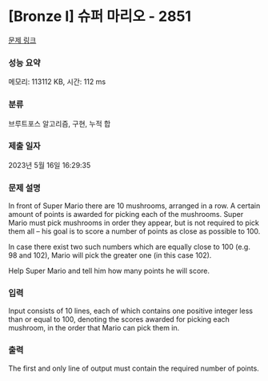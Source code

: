# [Bronze I] 슈퍼 마리오 - 2851 

[문제 링크](https://www.acmicpc.net/problem/2851) 

### 성능 요약

메모리: 113112 KB, 시간: 112 ms

### 분류

브루트포스 알고리즘, 구현, 누적 합

### 제출 일자

2023년 5월 16일 16:29:35

### 문제 설명

<p>In front of Super Mario there are 10 mushrooms, arranged in a row. A certain amount of points is awarded for picking each of the mushrooms. Super Mario must pick mushrooms in order they appear, but is not required to pick them all – his goal is to score a number of points as close as possible to 100. </p>

<p>In case there exist two such numbers which are equally close to 100 (e.g. 98 and 102), Mario will pick the greater one (in this case 102). </p>

<p>Help Super Mario and tell him how many points he will score.</p>

### 입력 

 <p>Input consists of 10 lines, each of which contains one positive integer less than or equal to 100, denoting the scores awarded for picking each mushroom, in the order that Mario can pick them in. </p>

### 출력 

 <p>The first and only line of output must contain the required number of points. </p>

<p> </p>

